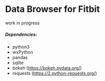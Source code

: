 # Data Browser for Fitbit

work in progress

##### Dependencies:
* python3
* wxPython
* pandas
* sqlite
* bokeh (https://bokeh.pydata.org/)
* requests (https://2.python-requests.org/)

